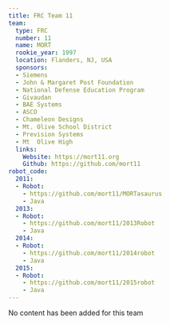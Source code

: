 ```yaml
---
title: FRC Team 11
team:
  type: FRC
  number: 11
  name: MORT
  rookie_year: 1997
  location: Flanders, NJ, USA
  sponsors:
  - Siemens
  - John & Margaret Post Foundation
  - National Defense Education Program
  - Givaudan
  - BAE Systems
  - ASCO
  - Chameleon Designs
  - Mt. Olive School District
  - Prevision Systems
  - Mt  Olive High
  links:
    Website: https://mort11.org
    Github: https://github.com/mort11
robot_code:
  2011:
  - Robot:
    - https://github.com/mort11/MORTasaurus
    - Java
  2013:
  - Robot:
    - https://github.com/mort11/2013Robot
    - Java
  2014:
  - Robot:
    - https://github.com/mort11/2014robot
    - Java
  2015:
  - Robot:
    - https://github.com/mort11/2015robot
    - Java
---
```


No content has been added for this team